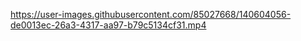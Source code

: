 

https://user-images.githubusercontent.com/85027668/140604056-de0013ec-26a3-4317-aa97-b79c5134cf31.mp4

